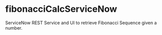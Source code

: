 # fibonacciCalcServiceNow
ServiceNow REST Service and UI to retrieve Fibonacci Sequence given a number.
